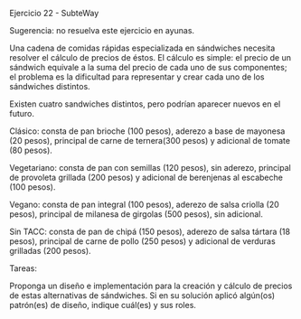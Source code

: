 Ejercicio 22 - SubteWay

Sugerencia: no resuelva este ejercicio en ayunas.

Una cadena de comidas rápidas especializada en sándwiches necesita resolver el cálculo de precios de éstos. El cálculo es simple: el precio de un sándwich equivale a la suma del precio de cada uno de sus componentes; el problema es la dificultad para representar y crear cada uno de los sándwiches distintos.

Existen cuatro sandwiches distintos, pero podrían aparecer nuevos en el futuro.

Clásico: consta de pan brioche (100 pesos), aderezo a base de mayonesa (20 pesos), principal de carne de ternera(300 pesos) y adicional de tomate (80 pesos).

Vegetariano: consta de pan con semillas (120 pesos), sin aderezo, principal de provoleta grillada (200 pesos) y adicional de berenjenas al escabeche (100 pesos).

Vegano: consta de pan integral (100 pesos), aderezo de salsa criolla (20 pesos), principal de milanesa de girgolas (500 pesos), sin adicional.

Sin TACC: consta de pan de chipá (150 pesos), aderezo de salsa tártara (18 pesos), principal de carne de pollo (250 pesos) y adicional de verduras grilladas (200 pesos).

Tareas:

Proponga un diseño e implementación para la creación y cálculo de precios de estas alternativas de sándwiches.
Si en su solución aplicó algún(os) patrón(es) de diseño, indique cuál(es) y sus roles.
